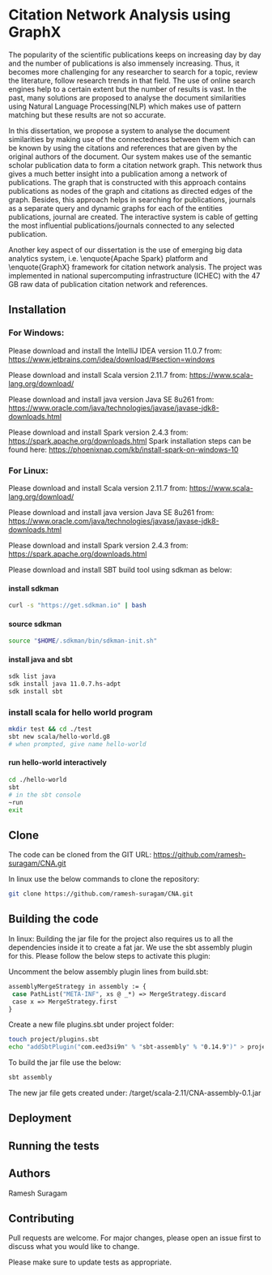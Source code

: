 # Citation Network Analysis using GraphX

The popularity of the scientific publications keeps on increasing day by day and the number of publications is also immensely increasing. Thus, it becomes more challenging for any researcher to search for a topic, review the literature, follow research trends in that field. The use of online search engines help to a certain extent but the number of results is vast. In the past, many solutions are proposed to analyse the document similarities using Natural Language Processing(NLP) which makes use of pattern matching but these results are not so accurate.

In this dissertation, we propose a system to analyse the document similarities by making use of the connectedness between them which can be known by using the citations and references that are given by the original authors of the document. Our system makes use of the semantic scholar publication data to form a citation network graph. This network thus gives a much better insight into a publication among a network of publications. The graph that is constructed with this approach contains publications as nodes of the graph and citations as directed edges of the graph. Besides, this approach helps in searching for publications, journals as a separate query and dynamic graphs for each of the entities publications, journal are created. The interactive system is cable of getting the most influential publications/journals connected to any selected publication. 

Another key aspect of our dissertation is the use of emerging big data analytics system, i.e. \enquote{Apache Spark} platform and \enquote{GraphX} framework for citation network analysis. The project was implemented in national supercomputing infrastructure (ICHEC) with the 47 GB raw data of publication citation network and references.

## Installation

### For Windows:

Please download and install the IntelliJ IDEA version 11.0.7 from: https://www.jetbrains.com/idea/download/#section=windows

Please download and install Scala version 2.11.7 from: https://www.scala-lang.org/download/

Please download and install java version Java SE 8u261 from: https://www.oracle.com/java/technologies/javase/javase-jdk8-downloads.html

Please download and install Spark version 2.4.3 from: https://spark.apache.org/downloads.html 
Spark installation steps can be found here: https://phoenixnap.com/kb/install-spark-on-windows-10

### For Linux:

Please download and install Scala version 2.11.7 from: https://www.scala-lang.org/download/

Please download and install java version Java SE 8u261 from: https://www.oracle.com/java/technologies/javase/javase-jdk8-downloads.html

Please download and install Spark version 2.4.3 from: https://spark.apache.org/downloads.html

Please download and install SBT build tool using sdkman as below:

#### install sdkman
```bash
curl -s "https://get.sdkman.io" | bash
```

#### source sdkman
```bash
source "$HOME/.sdkman/bin/sdkman-init.sh"
```

#### install java and sbt
```bash
sdk list java
sdk install java 11.0.7.hs-adpt
sdk install sbt
```

### install scala for hello world program
```bash
mkdir test && cd ./test
sbt new scala/hello-world.g8
# when prompted, give name hello-world
```

#### run hello-world interactively
```bash
cd ./hello-world
sbt
# in the sbt console
~run
exit
```
##  Clone

The code can be cloned from the GIT URL: https://github.com/ramesh-suragam/CNA.git

In linux use the below commands to clone the repository:
```bash
git clone https://github.com/ramesh-suragam/CNA.git
```

##  Building the code

In linux:
Building the jar file for the project also requires us to all the dependencies inside it to create a fat jar. We use the sbt assembly plugin for this. Please follow the below steps to activate this plugin:

Uncomment the below assembly plugin lines from build.sbt:
```bash
assemblyMergeStrategy in assembly := {
 case PathList("META-INF", xs @ _*) => MergeStrategy.discard
 case x => MergeStrategy.first
}
```
Create a new file plugins.sbt under project folder:
```bash
touch project/plugins.sbt
echo "addSbtPlugin("com.eed3si9n" % "sbt-assembly" % "0.14.9")" > project/plugins.sbt
```
To build the jar file use the below:
```bash
sbt assembly
```
The new jar file gets created under: /target/scala-2.11/CNA-assembly-0.1.jar

##  Deployment
##  Running the tests

##  Authors
Ramesh Suragam












## Contributing

Pull requests are welcome. For major changes, please open an issue first to discuss what you would like to change.

Please make sure to update tests as appropriate.
